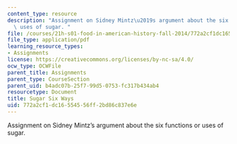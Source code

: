 ```yaml
---
content_type: resource
description: "Assignment on Sidney Mintz\u2019s argument about the six functions or\
  \ uses of sugar. "
file: /courses/21h-s01-food-in-american-history-fall-2014/772a2cf1dc16554556ff2bd86c837e6e_MIT21H_S01F14_Su_6Wa_Ins.pdf
file_type: application/pdf
learning_resource_types:
- Assignments
license: https://creativecommons.org/licenses/by-nc-sa/4.0/
ocw_type: OCWFile
parent_title: Assignments
parent_type: CourseSection
parent_uid: b4adc07b-25f7-99d5-0753-fc317b434ab4
resourcetype: Document
title: Sugar Six Ways
uid: 772a2cf1-dc16-5545-56ff-2bd86c837e6e
---
```

Assignment on Sidney Mintz’s argument about the six functions or uses of sugar. 